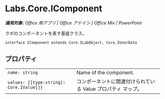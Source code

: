 
# <a name="labs.core.icomponent"></a>Labs.Core.IComponent

 _**適用対象:** Office 用アプリ | Office アドイン | Office Mix | PowerPoint_

ラボのコンポーネントを表す基底クラス。

```
interface IComponent extends Core.ILabObject, Core.IUserData
```


## <a name="properties"></a>プロパティ


|||
|:-----|:-----|
| `name: string`|Name of the component.|
| `values: {[type:string]: Core.IValue[]}`|コンポーネントに関連付けられている Value プロパティ マップ。|

